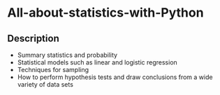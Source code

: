 # All-about-statistics-with-Python
## Description
- Summary statistics and probability
- Statistical models such as linear and logistic regression
- Techniques for sampling
- How to perform hypothesis tests and draw conclusions from a wide variety of data sets
